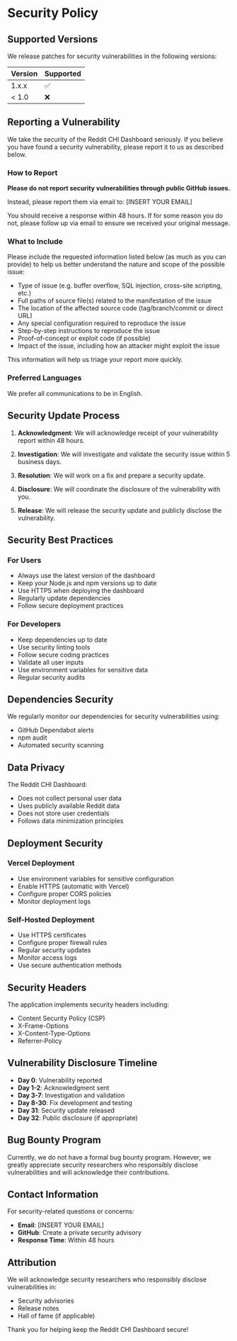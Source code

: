 # Security Policy

## Supported Versions

We release patches for security vulnerabilities in the following versions:

| Version | Supported          |
| ------- | ------------------ |
| 1.x.x   | :white_check_mark: |
| < 1.0   | :x:                |

## Reporting a Vulnerability

We take the security of the Reddit CHI Dashboard seriously. If you believe you have found a security vulnerability, please report it to us as described below.

### How to Report

**Please do not report security vulnerabilities through public GitHub issues.**

Instead, please report them via email to: [INSERT YOUR EMAIL]

You should receive a response within 48 hours. If for some reason you do not, please follow up via email to ensure we received your original message.

### What to Include

Please include the requested information listed below (as much as you can provide) to help us better understand the nature and scope of the possible issue:

- Type of issue (e.g. buffer overflow, SQL injection, cross-site scripting, etc.)
- Full paths of source file(s) related to the manifestation of the issue
- The location of the affected source code (tag/branch/commit or direct URL)
- Any special configuration required to reproduce the issue
- Step-by-step instructions to reproduce the issue
- Proof-of-concept or exploit code (if possible)
- Impact of the issue, including how an attacker might exploit the issue

This information will help us triage your report more quickly.

### Preferred Languages

We prefer all communications to be in English.

## Security Update Process

1. **Acknowledgment**: We will acknowledge receipt of your vulnerability report within 48 hours.

2. **Investigation**: We will investigate and validate the security issue within 5 business days.

3. **Resolution**: We will work on a fix and prepare a security update.

4. **Disclosure**: We will coordinate the disclosure of the vulnerability with you.

5. **Release**: We will release the security update and publicly disclose the vulnerability.

## Security Best Practices

### For Users

- Always use the latest version of the dashboard
- Keep your Node.js and npm versions up to date
- Use HTTPS when deploying the dashboard
- Regularly update dependencies
- Follow secure deployment practices

### For Developers

- Keep dependencies up to date
- Use security linting tools
- Follow secure coding practices
- Validate all user inputs
- Use environment variables for sensitive data
- Regular security audits

## Dependencies Security

We regularly monitor our dependencies for security vulnerabilities using:

- GitHub Dependabot alerts
- npm audit
- Automated security scanning

## Data Privacy

The Reddit CHI Dashboard:

- Does not collect personal user data
- Uses publicly available Reddit data
- Does not store user credentials
- Follows data minimization principles

## Deployment Security

### Vercel Deployment

- Use environment variables for sensitive configuration
- Enable HTTPS (automatic with Vercel)
- Configure proper CORS policies
- Monitor deployment logs

### Self-Hosted Deployment

- Use HTTPS certificates
- Configure proper firewall rules
- Regular security updates
- Monitor access logs
- Use secure authentication methods

## Security Headers

The application implements security headers including:

- Content Security Policy (CSP)
- X-Frame-Options
- X-Content-Type-Options
- Referrer-Policy

## Vulnerability Disclosure Timeline

- **Day 0**: Vulnerability reported
- **Day 1-2**: Acknowledgment sent
- **Day 3-7**: Investigation and validation
- **Day 8-30**: Fix development and testing
- **Day 31**: Security update released
- **Day 32**: Public disclosure (if appropriate)

## Bug Bounty Program

Currently, we do not have a formal bug bounty program. However, we greatly appreciate security researchers who responsibly disclose vulnerabilities and will acknowledge their contributions.

## Contact Information

For security-related questions or concerns:

- **Email**: [INSERT YOUR EMAIL]
- **GitHub**: Create a private security advisory
- **Response Time**: Within 48 hours

## Attribution

We will acknowledge security researchers who responsibly disclose vulnerabilities in:

- Security advisories
- Release notes
- Hall of fame (if applicable)

Thank you for helping keep the Reddit CHI Dashboard secure!